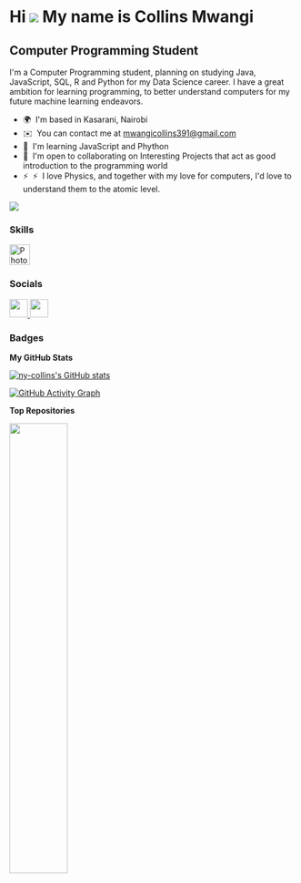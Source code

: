 Hi  ![](https://user-images.githubusercontent.com/18350557/176309783-0785949b-9127-417c-8b55-ab5a4333674e.gif) My name is Collins Mwangi
======================================================================================================================================

Computer Programming Student
----------------------------

I'm a Computer Programming student, planning on studying Java, JavaScript, SQL, R and Python for my Data Science career. I have a great ambition for learning programming, to better understand computers for my future machine learning endeavors.

* 🌍  I'm based in Kasarani, Nairobi
* ✉️  You can contact me at [mwangicollins391@gmail.com](mailto:mwangicollins391@gmail.com)
* 🧠  I'm learning JavaScript and Phython
* 🤝  I'm open to collaborating on Interesting Projects that act as good introduction to the programming world
* ⚡  ⚡  I love Physics, and together with my love for computers, I'd love to understand them to the atomic level.

<a href="https://www.github.com/ny-collins" target="_blank" rel="noreferrer"><img
src="https://img.shields.io/github/followers/ny-collins?logo=github&style=for-the-badge&color=0891b2&labelColor=14532d" /></a>

### Skills


<p align="left">
<a href="https://www.adobe.com/uk/products/photoshop.html" target="_blank" rel="noreferrer"><img src="https://raw.githubusercontent.com/danielcranney/readme-generator/main/public/icons/skills/photoshop-colored.svg" width="36" height="36" alt="Photoshop" /></a>
</p>


### Socials

<p align="left"> <a href="https://www.github.com/ny-collins" target="_blank" rel="noreferrer"> <picture> <source media="(prefers-color-scheme: dark)" srcset="https://raw.githubusercontent.com/danielcranney/readme-generator/main/public/icons/socials/github-dark.svg" /> <source media="(prefers-color-scheme: light)" srcset="https://raw.githubusercontent.com/danielcranney/readme-generator/main/public/icons/socials/github.svg" /> <img src="https://raw.githubusercontent.com/danielcranney/readme-generator/main/public/icons/socials/github.svg" width="32" height="32" /> </picture> </a> <a href="http://www.instagram.com/ny_col_.lynx" target="_blank" rel="noreferrer"> <picture> <source media="(prefers-color-scheme: dark)" srcset="https://raw.githubusercontent.com/danielcranney/readme-generator/main/public/icons/socials/instagram-dark.svg" /> <source media="(prefers-color-scheme: light)" srcset="https://raw.githubusercontent.com/danielcranney/readme-generator/main/public/icons/socials/instagram.svg" /> <img src="https://raw.githubusercontent.com/danielcranney/readme-generator/main/public/icons/socials/instagram.svg" width="32" height="32" /> </picture> </a></p>

### Badges

<b>My GitHub Stats</b>

<a href="http://www.github.com/ny-collins"><img src="https://github-readme-stats.vercel.app/api?username=ny-collins&show_icons=true&hide=&count_private=true&title_color=0891b2&text_color=ffffff&icon_color=0891b2&bg_color=14532d&hide_border=true&show_icons=true" alt="ny-collins's GitHub stats" /></a>

<a href="https://github.com/ny-collins">
  <img src="https://github-readme-activity-graph.vercel.app/graph?username=ny-collins&bg_color=1c1917&color=ffffff&line=14b8a6&point=ffffff&area=true&hide_border=true" alt="GitHub Activity Graph" />
</a>

<b>Top Repositories</b>

<div width="100%" align="center"><a href="https://github.com/ny-collins/ny-collins" align="left"><img align="left" width="45%" src="https://github-readme-stats.vercel.app/api/pin/?username=ny-collins&repo=ny-collins&title_color=0891b2&text_color=ffffff&icon_color=0891b2&bg_color=14532d&hide_border=true&locale=en" /></a></div><br /><br /><br /><br /><br /><br /><br />
